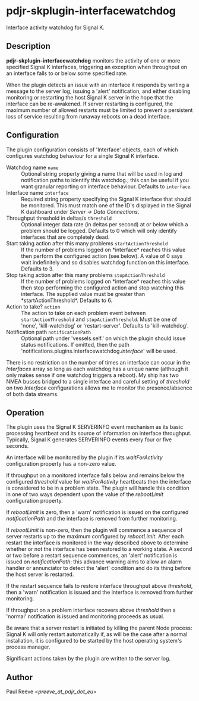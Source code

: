 # pdjr-skplugin-interfacewatchdog

Interface activity watchdog for Signal K.

## Description

**pdjr-skplugin-interfacewatchdog** monitors the activity of one or
more specified Signal K interfaces, triggering an exception when
throughput on an interface falls to or below some specified rate.

When the plugin detects an issue with an interface it responds by
writing a message to the server log, issuing a 'alert' notification,
and either disabling monitoring or restarting the host Signal K server
in the hope that the interface can be re-awakened.
If server restarting is configured, the maximum number of allowed
restarts must be limited to prevent a persistent loss of service
resulting from runaway reboots on a dead interface.

## Configuration

The plugin configuration consists of 'Interface' objects, each of
which configures watchdog behaviour for a single Signal K interface.

<dl>
  <dt>Watchdog name <code>name</code></dt>
  <dd>
    Optional string property giving a name that will be used in log and
    notification paths to identify this watchdog.; this can be useful
    if you want granular reporting on interface behaviour.
    Defaults to <code>interface</code>.
  </dd>
  <dt>Interface name <code>interface</code></dt>
  <dd>
    Required string property specifying the Signal K interface that
    should be monitored.
    This must match one of the ID's displayed in the Signal K dashboard
    under <em>Server -> Data Connections</em>.
  </dd>
  <dt>Throughput threshold in deltas/s <code>threshold</code></dt>
  <dd>
    Optional integer data rate (in deltas per second) at or below which
    a problem should be logged.
    Defaults to 0 which will only identify interfaces that are completely
    dead.
  <dd>
  <dt>Start taking action after this many problems <code>startActionThreshold</code></dt>
  <dd>
    If the number of problems logged on *interface* reaches this value
    then perform the configured action (see below).
    A value of 0 says wait indefinitely and so disables watchdog
    function on this interface.
    Defaults to 3.
  </dd>
  <dt>Stop taking action after this many problems <code>stopActionThreshold</code></dt>
  <dd>
    If the number of problems logged on *interface* reaches this value
    then stop performing the configured action and stop watching this
    interface.
    The supplied value must be greater than *startActionThreshold*.
    Defaults to 6.
  </dd>
  <dt>Action to take? <code>action</code></dt>
  <dd>
  The action to take on each problem event between
  <code>startActionThreshold</code> and <code>stopActionThreshold</code>.
  Must be one of 'none', 'kill-watchdog' or 'restart-server'.
  Defaults to 'kill-watchdog'.
  </dd>
  <dt>Notification path <code>notificationPath</code></dt>
  <dd>
    Optional path under 'vessels.self.' on which the plugin should issue
    status notifications.
    If omitted, then the path 'notifications.plugins.interfacewatchdog.<em>interface</em>'
    will be used.
  </dd>
</dl>

There is no restriction on the number of times an interface can
occur in the *Interfaces* array so long as each watchdog has a unique
name (although it only makes sense if one watchdog triggers a reboot).
My ship has two NMEA busses bridged to a single interface and careful
setting of *threshold* on two *Interface* configurations allows me to
monitor the presence/absence of both data streams.

## Operation

The plugin uses the Signal K SERVERINFO event mechanism as its basic
processing heartbeat and its source of information on interface
throughput.
Typically, Signal K generates SERVERINFO events every four or five
seconds.

An interface will be monitored by the plugin if its *waitForActivity*
configuration property has a non-zero value.

If throughput on a monitored interface falls below and remains below
the configured *threshold* value for *waitForActivity* heartbeats then
the interface is considered to be in a problem state.
The plugin will handle this condition in one of two ways dependent upon
the value of the *rebootLimit* configuration property.

If *rebootLimit* is zero, then a 'warn' notification is issued on the
configured *notificationPath* and the interface is removed from further
monitoring.

If *rebootLimit* is non-zero, then the plugin will commence a sequence
of server restarts up to the maximum configured by *rebootLimit*.
After each restart the interface is monitored in the way described
obove to determine whether or not the interface has been restored to a
working state.
A second or two before a restart sequence commences, an 'alert'
notification is issued on *notificationPath*: this advance warning
aims to allow an alarm handler or annunciator to detect the 'alert'
condition and do its thing before the host server is restarted.

If the restart sequence fails to restore interface throughput above
*threshold*, then a 'warn' notification is issued and the interface is
removed from further monitoring.

If throughput on a problem interface recovers above *threshold* then
a 'normal' notification is issued and monitoring proceeds as usual.
  
Be aware that a server restart is initiated by killing the parent Node
process: Signal K will only restart automatically if, as will be the
case after a normal installation, it is configured to be started by
the host operating system's process manager.

Significant actions taken by the plugin are written to the server log.

## Author

Paul Reeve <*preeve_at_pdjr_dot_eu*>
